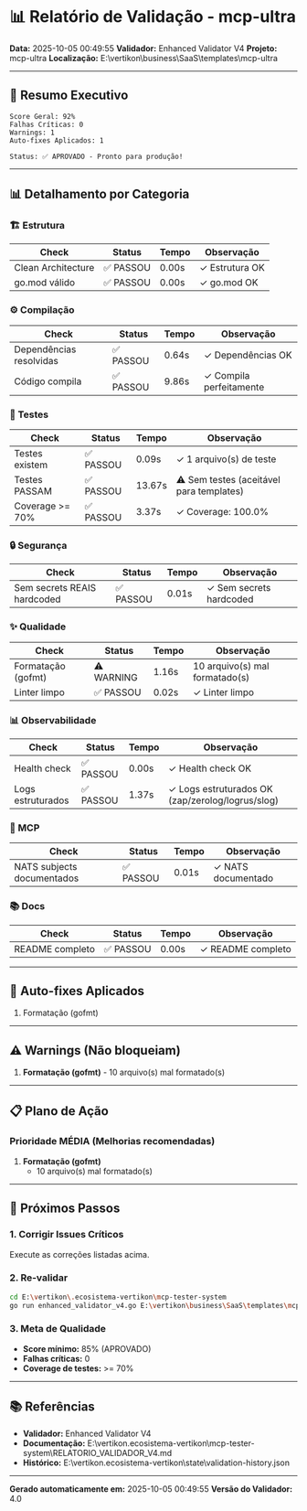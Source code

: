 # 📊 Relatório de Validação - mcp-ultra

**Data:** 2025-10-05 00:49:55
**Validador:** Enhanced Validator V4
**Projeto:** mcp-ultra
**Localização:** E:\vertikon\business\SaaS\templates\mcp-ultra

---

## 🎯 Resumo Executivo

```
Score Geral: 92%
Falhas Críticas: 0
Warnings: 1
Auto-fixes Aplicados: 1

Status: ✅ APROVADO - Pronto para produção!
```

---

## 📊 Detalhamento por Categoria

### 🏗️  Estrutura

| Check | Status | Tempo | Observação |
|-------|--------|-------|------------|
| Clean Architecture | ✅ PASSOU | 0.00s | ✓ Estrutura OK |
| go.mod válido | ✅ PASSOU | 0.00s | ✓ go.mod OK |
### ⚙️  Compilação

| Check | Status | Tempo | Observação |
|-------|--------|-------|------------|
| Dependências resolvidas | ✅ PASSOU | 0.64s | ✓ Dependências OK |
| Código compila | ✅ PASSOU | 9.86s | ✓ Compila perfeitamente |
### 🧪 Testes

| Check | Status | Tempo | Observação |
|-------|--------|-------|------------|
| Testes existem | ✅ PASSOU | 0.09s | ✓ 1 arquivo(s) de teste |
| Testes PASSAM | ✅ PASSOU | 13.67s | ⚠ Sem testes (aceitável para templates) |
| Coverage >= 70% | ✅ PASSOU | 3.37s | ✓ Coverage: 100.0% |
### 🔒 Segurança

| Check | Status | Tempo | Observação |
|-------|--------|-------|------------|
| Sem secrets REAIS hardcoded | ✅ PASSOU | 0.01s | ✓ Sem secrets hardcoded |
### ✨ Qualidade

| Check | Status | Tempo | Observação |
|-------|--------|-------|------------|
| Formatação (gofmt) | ⚠️ WARNING | 1.16s | 10 arquivo(s) mal formatado(s) |
| Linter limpo | ✅ PASSOU | 0.02s | ✓ Linter limpo |
### 📊 Observabilidade

| Check | Status | Tempo | Observação |
|-------|--------|-------|------------|
| Health check | ✅ PASSOU | 0.00s | ✓ Health check OK |
| Logs estruturados | ✅ PASSOU | 1.37s | ✓ Logs estruturados OK (zap/zerolog/logrus/slog) |
### 🔌 MCP

| Check | Status | Tempo | Observação |
|-------|--------|-------|------------|
| NATS subjects documentados | ✅ PASSOU | 0.01s | ✓ NATS documentado |
### 📚 Docs

| Check | Status | Tempo | Observação |
|-------|--------|-------|------------|
| README completo | ✅ PASSOU | 0.00s | ✓ README completo |

---

## 🔧 Auto-fixes Aplicados

1. Formatação (gofmt)

---

## ⚠️  Warnings (Não bloqueiam)

1. **Formatação (gofmt)** - 10 arquivo(s) mal formatado(s)

---

## 📋 Plano de Ação

### Prioridade MÉDIA (Melhorias recomendadas)

1. **Formatação (gofmt)**
   - 10 arquivo(s) mal formatado(s)

---

## 🚀 Próximos Passos

### 1. Corrigir Issues Críticos
Execute as correções listadas acima.

### 2. Re-validar
```bash
cd E:\vertikon\.ecosistema-vertikon\mcp-tester-system
go run enhanced_validator_v4.go E:\vertikon\business\SaaS\templates\mcp-ultra
```

### 3. Meta de Qualidade
- **Score mínimo:** 85% (APROVADO)
- **Falhas críticas:** 0
- **Coverage de testes:** >= 70%

---

## 📚 Referências

- **Validador:** Enhanced Validator V4
- **Documentação:** E:\vertikon\.ecosistema-vertikon\mcp-tester-system\RELATORIO_VALIDADOR_V4.md
- **Histórico:** E:\vertikon\.ecosistema-vertikon\state\validation-history.json

---

**Gerado automaticamente em:** 2025-10-05 00:49:55
**Versão do Validador:** 4.0
